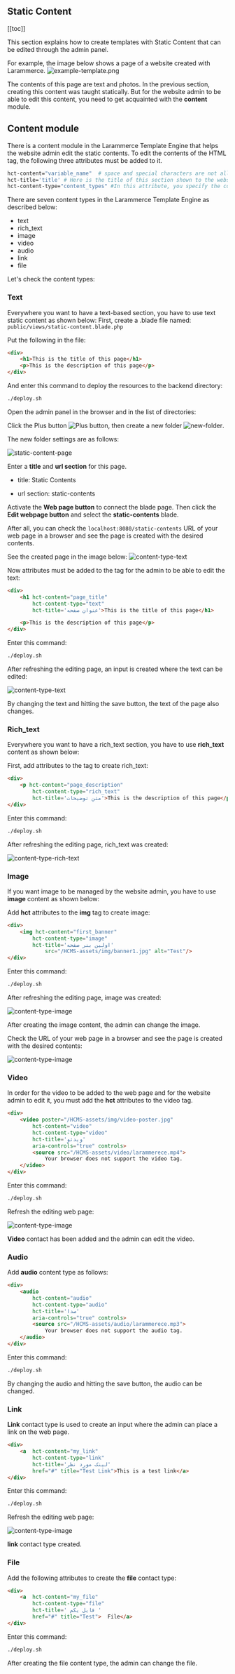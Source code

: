 ## Static Content

[[toc]]

This section explains how to create templates with Static Content that can be edited through the admin panel.

For example, the image below shows a page of a website created with Larammerce.
![example-template.png](/example-template.png)

The contents of this page are text and photos. In the previous section, creating this content was taught statically. But for the website admin to be able to edit this content, you need to get acquainted with the **content** module.

## Content module

 There is a content module in the Larammerce Template Engine that helps the website admin edit the static contents. To edit the contents of the HTML tag, the following three attributes must be added to it.
```bash
hct-content="variable_name"  # space and special characters are not allowed.
hct-title='title' # Here is the title of this section shown to the website admin to modify and change the contents.
hct-content-type="content_types" #In this attribute, you specify the content type of the selected HTML tag.
```
There are seven  content types in the Larammerce Template Engine as described below:
- text
- rich_text
- image
- video
- audio
- link
- file

Let's check the content types:

### Text

Everywhere you want to have a text-based section, you have to use text static content as shown below:
First, create a .blade file named: `public/views/static-content.blade.php` 

Put the following in the file:
```html
<div>
    <h1>This is the title of this page</h1>
    <p>This is the description of this page</p>
</div>
```
And enter this command to deploy the resources to the backend directory:
```bash
./deploy.sh
```
Open the admin panel in the browser and in the list of directories:

Click the Plus button ![Plus button](/plus-button.png), then create a new folder ![new-folder](/new-folder.png).

The new folder settings are as follows:

![static-content-page](/static-content-page.png)

Enter a **title** and **url section** for this page.
- title: Static Contents

- url section: static-contents
 
Activate the **Web page button** to connect the blade page. Then click the **Edit webpage button** and select the **static-contents** blade.

After all, you can check the `localhost:8080/static-contents` URL of your web page in a browser and see the page is created with the desired contents.

See the created page in the image below:
![content-type-text](/content-type-text-1.png)

Now attributes must be added to the tag for the admin to be able to edit the text:
```html
<div>
    <h1 hct-content="page_title"
        hct-content-type="text"
        hct-title='عنوان صفحه'>This is the title of this page</h1>

    <p>This is the description of this page</p>
</div>
```
Enter this command:
```bash
./deploy.sh
```
After refreshing the editing page, an input is created where the text can be edited:

![content-type-text](/content-type-text-2.png)

By changing the text and hitting the save button, the text of the page also changes.

### Rich_text

Everywhere you want to have a rich_text section, you have to use **rich_text** content as shown below:

First, add attributes to the tag to create rich_text:

```html
<div>
    <p hct-content="page_description"
        hct-content-type="rich_text"
        hct-title='متن توضیحات'>This is the description of this page</p>
</div>
```
Enter this command:
```bash
./deploy.sh
```
After refreshing the editing page, rich_text was created:

![content-type-rich-text](/content-type-rich-text.png)

### Image

If you want image to be managed by the website admin, you have to use **image** content as shown below:

Add **hct** attributes to the **img** tag to create image:
```html
<div>
    <img hct-content="first_banner"
        hct-content-type="image"
        hct-title='اولین بنر صفحه'
            src="/HCMS-assets/img/banner1.jpg" alt="Test"/>
</div>
```
Enter this command:
```bash
./deploy.sh
```
After refreshing the editing page, image was created:

![content-type-image](/content-type-image-1.png)

After creating the image content, the admin can change the image.

Check the URL of your web page in a browser and see the page is created with the desired contents:

![content-type-image](/content-type-image-2.png)

### Video

In order for the video to be added to the web page and for the website admin to edit it, you must add the **hct** attributes to the video tag.
```html
<div>
    <video poster="/HCMS-assets/img/video-poster.jpg"
        hct-content="video"
        hct-content-type="video"
        hct-title='ویدئو'
        aria-controls="true" controls>
        <source src="/HCMS-assets/video/larammerece.mp4">
            Your browser does not support the video tag.
    </video>
</div>
```
Enter this command:
```bash
./deploy.sh
```
Refresh the editing web page:

![content-type-image](/content-type-video.png)

**Video** contact has been added and the admin can edit the video.

### Audio

Add **audio** content type as follows:
```html
<div>
    <audio
        hct-content="audio"
        hct-content-type="audio"
        hct-title='صدا'
        aria-controls="true" controls>
        <source src="/HCMS-assets/audio/larammerece.mp3">
            Your browser does not support the audio tag.
    </audio>
</div>
```
Enter this command:
```bash
./deploy.sh
```
By changing the audio and hitting the save button, the audio can be changed.

### Link

**Link** contact type is used to create an input where the admin can place a link on the web page.
```html
<div>
    <a  hct-content="my_link"
        hct-content-type="link"
        hct-title='لینک مورد نظر'
        href="#" title="Test Link">This is a test link</a>
</div>
```
Enter this command:
```bash
./deploy.sh
```
Refresh the editing web page:

![content-type-image](/content-type-link.png)

 **link** contact type created.

### File

Add the following attributes to create the **file** contact type:

```html
<div>
    <a  hct-content="my_file"
        hct-content-type="file"
        hct-title=' فایل یکم '
        href="#" title="Test">  File</a>
</div>
```
Enter this command:
```bash
./deploy.sh
```
After creating the file content type, the admin can change the file.
